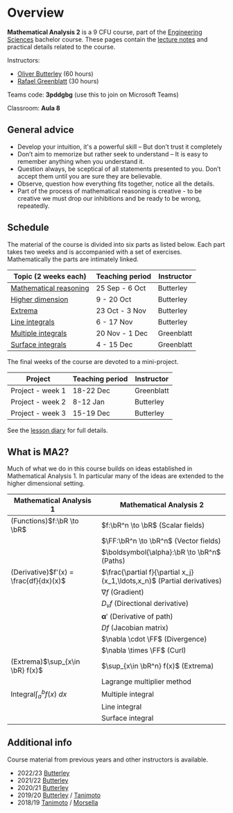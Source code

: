 # Overview

**Mathematical Analysis 2** is a 9 CFU course, part of the [Engineering Sciences](https://engineering-sciences.uniroma2.it/) bachelor course.
These pages contain the [lecture notes](/pages/part1.md) and practical details related to the course.

Instructors:

- [Oliver Butterley](https://www.mat.uniroma2.it/butterley/) (60 hours)
- [Rafael Greenblatt](https://www.mat.uniroma2.it/~greenblatt/) (30 hours)

Teams code: **3pddgbg** (use this to join on Microsoft Teams)

Classroom: **Aula 8**

## General advice

- Develop your intuition, it's a powerful skill – But don’t trust it completely
- Don’t aim to memorize but rather seek to understand – It is easy to remember anything when you understand it.
- Question always, be sceptical of all statements presented to you. Don’t
  accept them until you are sure they are believable.
- Observe, question how everything fits together, notice all the details.
- Part of the process of mathematical reasoning is creative - to be creative we must drop our inhibitions and be ready to be wrong, repeatedly.

## Schedule

The material of the course is divided into six parts as listed below. Each part takes two weeks and is accompanied with a set of exercises. Mathematically the parts are intimately linked.

| Topic (2 weeks each)                      | Teaching period | Instructor |
| ----------------------------------------- | --------------- | ---------- |
| [Mathematical reasoning](/pages/part1.md) | 25 Sep - 6 Oct  | Butterley  |
| [Higher dimension](/pages/part2.md)       | 9 - 20 Oct      | Butterley  |
| [Extrema](/pages/part3.md)                | 23 Oct - 3 Nov  | Butterley  |
| [Line integrals](/pages/part4.md)         | 6 - 17 Nov      | Butterley  |
| [Multiple integrals](/pages/part5.md)     | 20 Nov - 1 Dec  | Greenblatt |
| [Surface integrals](/pages/part6.md)      | 4 - 15 Dec      | Greenblatt |

The final weeks of the course are devoted to a mini-project.

| Project          | Teaching period | Instructor |
| ---------------- | --------------- | ---------- |
| Project - week 1 | 18-22 Dec       | Greenblatt |
| Project - week 2 | 8-12 Jan        | Butterley  |
| Project - week 3 | 15-19 Dec       | Butterley  |

See the [lesson diary](/pages/diary.md) for full details.

## What is MA2?

Much of what we do in this course builds on ideas established in Mathematical Analysis 1.
In particular many of the ideas are extended to the higher dimensional setting.

| Mathematical Analysis 1                | Mathematical Analysis 2                                                 |
| -------------------------------------- | ----------------------------------------------------------------------- |
| (Functions)$f:\bR \to \bR$             | $f:\bR^n \to \bR$ (Scalar fields)                                       |
|                                        | $\FF:\bR^n \to \bR^n$ (Vector fields)                                   |
|                                        | $\boldsymbol{\alpha}:\bR \to \bR^n$ (Paths)                             |
| (Derivative)$f'(x) = \frac{df}{dx}(x)$ | $\frac{\partial f}{\partial x_j}(x_1,\ldots,x_n)$ (Partial derivatives) |
|                                        | $\nabla f$ (Gradient)                                                   |
|                                        | $D_v f$ (Directional derivative)                                        |
|                                        | $\boldsymbol{\alpha}'$ (Derivative of path)                             |
|                                        | $Df$ (Jacobian matrix)                                                  |
|                                        | $\nabla \cdot \FF$ (Divergence)                                         |
|                                        | $\nabla \times \FF$ (Curl)                                              |
| (Extrema)$\sup_{x\in \bR} f(x)$        | $\sup_{x\in \bR^n} f(x)$ (Extrema)                                      |
|                                        | Lagrange multiplier method                                              |
| Integral$\int_{a}^{b} f(x) \ dx$       | Multiple integral                                                       |
|                                        | Line integral                                                           |
|                                        | Surface integral                                                        |

## Additional info

Course material from previous years and other instructors is available.

- 2022/23 [Butterley](https://www.mat.uniroma2.it/butterley/archive/2022/MA2/)
- 2021/22 [Butterley](https://www.mat.uniroma2.it/butterley/archive/2021/MA2/)
- 2020/21 [Butterley](https://www.mat.uniroma2.it/butterley/archive/2020/MA2/)
- 2019/20 [Butterley](https://www.mat.uniroma2.it/butterley/archive/2019/MA2/) / [Tanimoto](http://www.mat.uniroma2.it/~tanimoto/teaching/2019MA2/2019MA2.html)
- 2018/19 [Tanimoto](http://www.mat.uniroma2.it/~tanimoto/teaching/2018MA2/2018MA2.html) / [Morsella](http://www.mat.uniroma2.it/~morsella/didattica/2018-19/didattica.html)

<!--@include: ./pages/notation.md-->
